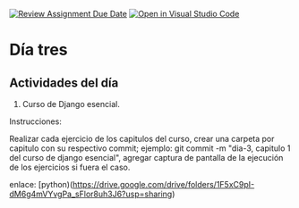 [![Review Assignment Due Date](https://classroom.github.com/assets/deadline-readme-button-24ddc0f5d75046c5622901739e7c5dd533143b0c8e959d652212380cedb1ea36.svg)](https://classroom.github.com/a/y9jL3OKv)
[![Open in Visual Studio Code](https://classroom.github.com/assets/open-in-vscode-718a45dd9cf7e7f842a935f5ebbe5719a5e09af4491e668f4dbf3b35d5cca122.svg)](https://classroom.github.com/online_ide?assignment_repo_id=14183039&assignment_repo_type=AssignmentRepo)
# Día tres
## Actividades del día

1. Curso de Django esencial.

Instrucciones:
  
  Realizar cada ejercicio de los capitulos del curso, crear una carpeta por capitulo con su respectivo commit; ejemplo: git commit -m "dia-3, capitulo 1 del curso de django esencial",
  agregar captura de pantalla de la ejecución de los  ejercicios si fuera el caso.

enlace: [python)(https://drive.google.com/drive/folders/1F5xC9pI-dM6g4mVYvgPa_sFlor8uh3J6?usp=sharing)
